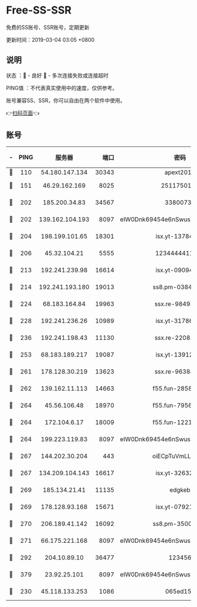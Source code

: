 # Free-SS-SSR

免费的SS账号、SSR账号，定期更新

更新时间：2019-03-04 03:05 +0800

## 说明

状态     ：🙂 - 良好 🙁 - 多次连接失败或连接超时

PING值   ：不代表真实使用中的速度，仅供参考。

账号兼容SS、SSR，你可以自由在两个软件中使用。

👉[扫码页面](https://liesauer.github.io/free-ss-ssr.github.io/)👈

## 账号

|-|PING|服务器|端口|密码|加密方式|区域|
|:----:|:----:|:-----:|-----:|:----:|:----:|:----:|
|🙂|110|54.180.147.134|30343|apext2019|chacha20|KR|
|🙂|151|46.29.162.169|8025|2511750146|aes-256-cfb|RU|
|🙂|202|185.200.34.83|34567|33800731|aes-256-cfb|US|
|🙂|202|139.162.104.193|8097|eIW0Dnk69454e6nSwuspv9DmS201tQ0D|aes-256-cfb|JP|
|🙂|204|198.199.101.65|18301|isx.yt-13784325|aes-256-cfb|US|
|🙂|206|45.32.104.21|5555|1234444411111|aes-256-cfb|SG|
|🙂|213|192.241.239.98|16614|isx.yt-09094169|aes-256-cfb|US|
|🙂|214|192.241.193.180|19013|ss8.pm-03842768|aes-256-cfb|US|
|🙂|224|68.183.164.84|19963|ssx.re-98493930|aes-256-cfb|US|
|🙂|228|192.241.236.26|10989|isx.yt-31786125|aes-256-cfb|US|
|🙂|236|192.241.198.43|11130|ssx.re-22083061|aes-256-cfb|US|
|🙂|253|68.183.189.217|19087|isx.yt-13912703|aes-256-cfb|SG|
|🙂|261|178.128.30.219|13623|ssx.re-96384846|aes-256-cfb|SG|
|🙂|262|139.162.11.113|14663|f55.fun-28583280|aes-256-cfb|SG|
|🙂|264|45.56.106.48|18970|f55.fun-79568034|aes-256-cfb|US|
|🙂|264|172.104.6.17|18009|f55.fun-12212808|aes-256-cfb|US|
|🙂|264|199.223.119.83|8097|eIW0Dnk69454e6nSwuspv9DmS201tQ0D|aes-256-cfb|US|
|🙂|267|144.202.30.204|443|oiECpTuVmLLxk4Ts|aes-256-cfb|US|
|🙂|267|134.209.104.143|16617|isx.yt-32632339|aes-256-cfb|SG|
|🙂|269|185.134.21.41|11135|edgkeb|aes-256-cfb|GB|
|🙂|269|178.128.93.168|15671|isx.yt-07921644|aes-256-cfb|SG|
|🙂|270|206.189.41.142|16092|ss8.pm-35002158|aes-256-cfb|SG|
|🙂|271|66.175.221.168|8097|eIW0Dnk69454e6nSwuspv9DmS201tQ0D|aes-256-cfb|US|
|🙂|292|204.10.89.10|36477|123456|aes-256-cfb|US|
|🙂|379|23.92.25.101|8097|eIW0Dnk69454e6nSwuspv9DmS201tQ0D|aes-256-cfb|US|
|🙂|230|45.118.133.253|1086|065ed15a|aes-256-cfb|SG|
